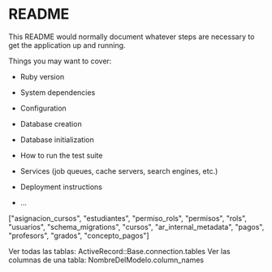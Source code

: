 # README

This README would normally document whatever steps are necessary to get the
application up and running.

Things you may want to cover:

* Ruby version

* System dependencies

* Configuration

* Database creation

* Database initialization

* How to run the test suite

* Services (job queues, cache servers, search engines, etc.)

* Deployment instructions

* ...



["asignacion_cursos",
 "estudiantes",
 "permiso_rols",
 "permisos",
 "rols",
 "usuarios",
 "schema_migrations",
 "cursos",
 "ar_internal_metadata",
 "pagos",
 "profesors",
 "grados",
 "concepto_pagos"]


Ver todas las tablas: ActiveRecord::Base.connection.tables
Ver las columnas de una tabla: NombreDelModelo.column_names